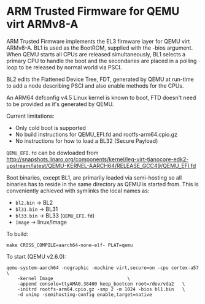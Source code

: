 ARM Trusted Firmware for QEMU virt ARMv8-A
==========================================

ARM Trusted Firmware implements the EL3 firmware layer for QEMU virt
ARMv8-A.  BL1 is used as the BootROM, supplied with the -bios argument.
When QEMU starts all CPUs are released simultaneously, BL1 selects a
primary CPU to handle the boot and the secondaries are placed in a polling
loop to be released by normal world via PSCI.

BL2 edits the Flattened Device Tree, FDT, generated by QEMU at run-time to
add a node describing PSCI and also enable methods for the CPUs.

An ARM64 defconfig v4.5 Linux kernel is known to boot, FTD doesn't need to be
provided as it's generated by QEMU.

Current limitations:
* Only cold boot is supported
* No build instructions for QEMU_EFI.fd and rootfs-arm64.cpio.gz
* No instructions for how to load a BL32 (Secure Payload)

`QEMU_EFI.fd` can be dowloaded from
http://snapshots.linaro.org/components/kernel/leg-virt-tianocore-edk2-upstream/latest/QEMU-KERNEL-AARCH64/RELEASE_GCC49/QEMU_EFI.fd

Boot binaries, except BL1, are primarily loaded via semi-hosting so all
binaries has to reside in the same directory as QEMU is started from.  This
is conveniently achieved with symlinks the local names as:
* `bl2.bin` -> BL2
* `bl31.bin` -> BL31
* `bl33.bin` -> BL33 (`QEMU_EFI.fd`)
* `Image` -> linux/Image

To build:
```
make CROSS_COMPILE=aarch64-none-elf- PLAT=qemu 
```

To start (QEMU v2.6.0):
```
qemu-system-aarch64 -nographic -machine virt,secure=on -cpu cortex-a57	\
	-kernel Image							\
	-append console=ttyAMA0,38400 keep_bootcon root=/dev/vda2 	\
	-initrd rootfs-arm64.cpio.gz -smp 2 -m 1024 -bios bl1.bin	\
	-d unimp -semihosting-config enable,target=native
```
